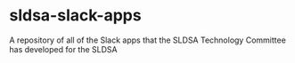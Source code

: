 # sldsa-slack-apps
A repository of all of the Slack apps that the SLDSA Technology Committee has developed for the SLDSA
